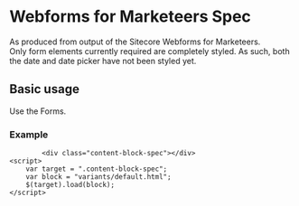 ﻿# Webforms for Marketeers Spec
As produced from output of the Sitecore Webforms for Marketeers.<br>
Only form elements currently required are completely styled. As such, both the date and date picker have not been styled yet.

## Basic usage
Use the Forms.


### Example
```example
		<div class="content-block-spec"></div>
<script>
	var target = ".content-block-spec";
	var block = "variants/default.html";
	$(target).load(block);
</script>
```
